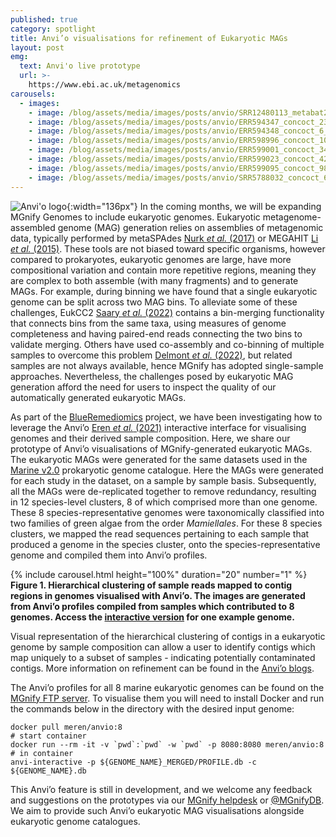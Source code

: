 ```yaml
---
published: true
category: spotlight
title: Anvi’o visualisations for refinement of Eukaryotic MAGs
layout: post
emg:
  text: Anvi'o live prototype
  url: >-
    https://www.ebi.ac.uk/metagenomics
carousels:
  - images:
    - image: /blog/assets/media/images/posts/anvio/SRR12480113_metabat2_3_MERGED.svg 
    - image: /blog/assets/media/images/posts/anvio/ERR594347_concoct_23_MERGED.svg  
    - image: /blog/assets/media/images/posts/anvio/ERR594348_concoct_6_MERGED.svg 
    - image: /blog/assets/media/images/posts/anvio/ERR598996_concoct_100_MERGED.svg
    - image: /blog/assets/media/images/posts/anvio/ERR599001_concoct_34_MERGED.svg 
    - image: /blog/assets/media/images/posts/anvio/ERR599023_concoct_42_MERGED.svg
    - image: /blog/assets/media/images/posts/anvio/ERR599095_concoct_98_MERGED.svg
    - image: /blog/assets/media/images/posts/anvio/SRR5788032_concoct_67_MERGED.svg
---
```

![Anvi'o logo]({{site.baseurl}}/assets/media/images/posts/anvio/anvio.png){:width="136px"} 
In the coming months, we will be expanding MGnify Genomes to include eukaryotic genomes. Eukaryotic metagenome-assembled genome (MAG) generation relies on assemblies of metagenomic data, typically performed by metaSPAdes [Nurk *et al.* (2017)](http://www.genome.org/cgi/doi/10.1101/gr.213959.116) or MEGAHIT [Li *et al.* (2015)](https://doi.org/10.1093/bioinformatics/btv033). These tools are not biased toward specific organisms, however compared to prokaryotes, eukaryotic genomes are large, have more compositional variation and contain more repetitive regions, meaning they are complex to both assemble (with many fragments) and to generate MAGs. For example, during binning we have found that a single eukaryotic genome can be split across two MAG bins. To alleviate some of these challenges, EukCC2 [Saary *et al.* (2022)](https://doi.org/10.21203/rs.3.rs-1441815/v1) contains a bin-merging functionality that connects bins from the same taxa, using measures of genome completeness and having paired-end reads connecting the two bins to validate merging. Others have used co-assembly and co-binning of multiple samples to overcome this problem [Delmont *et al.* (2022)](https://doi.org/10.1016/j.xgen.2022.100123), but related samples are not always available, hence MGnify has adopted single-sample approaches. Nevertheless, the challenges posed by eukaryotic MAG generation afford the need for users to inspect the quality of our automatically generated eukaryotic MAGs.

As part of the [BlueRemediomics](https://blueremediomics.eu) project, we have been investigating how to leverage the Anvi’o [Eren *et al.* (2021)](https://doi.org/10.1038/s41564-020-00834-3) interactive interface for visualising genomes and their derived sample composition. Here, we share our prototype of Anvi’o visualisations of MGnify-generated eukaryotic MAGs. The eukaryotic MAGs were generated for the same datasets used in the [Marine v2.0](https://www.ebi.ac.uk/metagenomics/genome-catalogues/marine-v2-0) prokaryotic genome catalogue. Here the MAGs were generated for each study in the dataset, on a sample by sample basis. Subsequently, all the MAGs were de-replicated together to remove redundancy, resulting in 12 species-level clusters, 8 of which comprised more than one genome. These 8 species-representative genomes were taxonomically classified into two families of green algae from the order *Mamiellales*. For these 8 species clusters, we mapped the read sequences pertaining to each sample that produced a genome in the species cluster, onto the species-representative genome and compiled them into Anvi’o profiles.

{% include carousel.html height="100%" duration="20" number="1" %}
**Figure 1. Hierarchical clustering of sample reads mapped to contig regions in genomes visualised with Anvi’o. The images are generated from Anvi’o profiles compiled from samples which contributed to 8 genomes. Access the [interactive version](https://www.ebi.ac.uk/metagenomics) for one example genome.**

Visual representation of the hierarchical clustering of contigs in a eukaryotic genome by sample composition can allow a user to identify contigs which map uniquely to a subset of samples - indicating potentially contaminated contigs. More information on refinement can be found in the [Anvi’o blogs](https://merenlab.org/2015/05/11/anvi-refine/).

The Anvi’o profiles for all 8 marine eukaryotic genomes can be found on the [MGnify FTP server](http://ftp.ebi.ac.uk/pub/databases/metagenomics/anvio_prototype/). To visualise them you will need to install Docker and run the commands below in the directory with the desired input genome:

```
docker pull meren/anvio:8
# start container
docker run --rm -it -v `pwd`:`pwd` -w `pwd` -p 8080:8080 meren/anvio:8
# in container
anvi-interactive -p ${GENOME_NAME}_MERGED/PROFILE.db -c ${GENOME_NAME}.db
```


This Anvi’o feature is still in development, and we welcome any feedback and suggestions on the prototypes via our [MGnify helpdesk](https://www.ebi.ac.uk/about/contact/support/metagenomics) or [@MGnifyDB](https://x.com/MGnifyDB). We aim to provide such Anvi’o eukaryotic MAG visualisations alongside eukaryotic genome catalogues.
